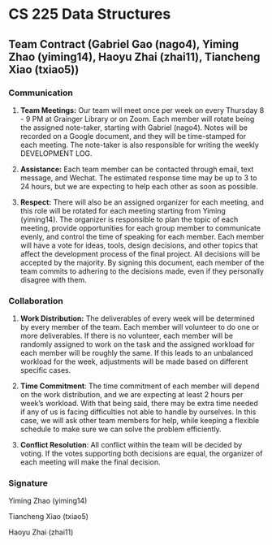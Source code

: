 ﻿# **CS 225 Data Structures**

## **Team Contract (Gabriel Gao (nago4), Yiming Zhao (yiming14), Haoyu Zhai (zhai11), Tiancheng Xiao (txiao5))**

### **Communication**

1. **Team Meetings:** Our team will meet once per week on every Thursday 8 - 9 PM at Grainger Library or on Zoom. Each member will rotate being the assigned note-taker, starting with Gabriel (nago4). Notes will be recorded on a Google document, and they will be time-stamped for each meeting. The note-taker is also responsible for writing the weekly DEVELOPMENT LOG.

2. **Assistance:** Each team member can be contacted through email, text message, and Wechat. The estimated response time may be up to 3 to 24 hours, but we are expecting to help each other as soon as possible.

3. **Respect:** There will also be an assigned organizer for each meeting, and this role will be rotated for each meeting starting from Yiming (yiming14). The organizer is responsible to plan the topic of each meeting, provide opportunities for each group member to communicate evenly, and control the time of speaking for each member. Each member will have a vote for ideas, tools, design decisions, and other topics that affect the development process of the final project. All decisions will be accepted by the majority. By signing this document, each member of the team commits to adhering to the decisions made, even if they personally disagree with them.

### **Collaboration**

1. **Work Distribution:** The deliverables of every week will be determined by every member of the team. Each member will volunteer to do one or more deliverables. If there is no volunteer, each member will be randomly assigned to work on the task and the assigned workload for each member will be roughly the same. If this leads to an unbalanced workload for the week, adjustments will be made based on different specific cases.

2. **Time Commitment**: The time commitment of each member will depend on the work distribution, and we are expecting at least 2 hours per week’s workload. With that being said, there may be extra time needed if any of us is facing difficulties not able to handle by ourselves. In this case, we will ask other team members for help, while keeping a flexible schedule to make sure we can solve the problem efficiently.

3. **Conflict Resolution**: All conflict within the team will be decided by voting. If the votes supporting both decisions are equal, the organizer of each meeting will make the final decision.

### **Signature**
Yiming Zhao (yiming14)

Tiancheng Xiao (txiao5)

Haoyu Zhai (zhai11)

